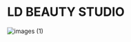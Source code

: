 # LD BEAUTY STUDIO

![images (1)](https://github.com/user-attachments/assets/d37aeca1-9086-411b-b32c-ba111331d4aa) 
<script>
  alert ("Dobrodosli od LD Beauty Studija!");
</script>
<script src="script.js"></script>
